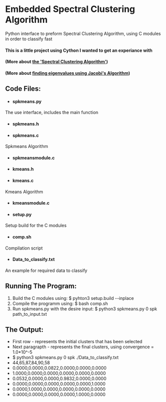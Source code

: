 # Embedded Spectral Clustering Algorithm
Python interface to preform Spectral Clustering Algorithm, using C modules in order to classify fast

#### This is a little project using Cython I wanted to get an experiance with
#### (More about [the 'Spectral Clustering Algorithm'](https://en.wikipedia.org/wiki/Spectral_clustering))
#### (More about [finding eigenvalues using Jacobi's Algorithm](https://en.wikipedia.org/wiki/Jacobi_eigenvalue_algorithm))

## Code Files:

- #### spkmeans.py
The use interface, includes the main function
- #### spkmeans.h
- #### spkmeans.c
Spkmeans Algorithm
- #### spkmeansmodule.c
- #### kmeans.h
- #### kmeans.c
Kmeans Algorithm
- #### kmeansmodule.c
- #### setup.py
Setup build for the C modules
- #### comp.sh
Compilation script
- #### Data_to_classify.txt
An example for required data to classify

## Running The Program:
1. Build the C modules using: $ pyhton3 setup.build --inplace
2. Compile the programm using: $ bash comp.sh
3. Run spkmeans.py with the desire input: $ python3 spkmeans.py 0 spk path_to_input.txt

## The Output:
- First row - represents the initial clusters that has been selected
- Next paragrapth - represents the final clusters, using convergence = 1.0*10^-5
- $ python3 spkmeans.py 0 spk ./Data_to_classify.txt
- 44,65,87,84,90,58
- 0.0000,0.0000,0.0822,0.0000,0.0000,0.0000
- 1.0000,0.0000,0.0000,0.0000,0.0000,0.0000
- 0.0532,0.0000,0.0000,0.9832,0.0000,0.0000
- 0.0000,0.0000,0.0000,0.0000,0.0000,1.0000
- 0.0000,1.0000,0.0000,0.0000,0.0000,0.0000
- 0.0000,0.0000,0.0000,0.0000,1.0000,0.0000

